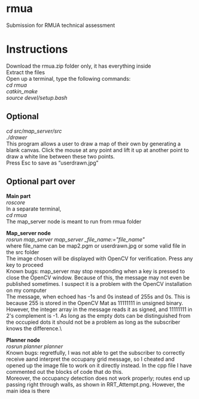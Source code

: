 # rmua
Submission for RMUA technical assessment
# Instructions
Download the rmua.zip folder only, it has everything inside\
Extract the files\
Open up a terminal, type the following commands:\
*cd rmua*\
*catkin_make*\
*source devel/setup.bash*
## Optional
*cd src/map_server/src*\
*./drawer*\
This program allows a user to draw a map of their own by generating a blank canvas. Click the mouse at any point and lift it up at another point to draw a white line between these two points. \
Press Esc to save as “userdrawn.jpg”
## Optional part over


**Main part**\
*roscore*\
In a separate terminal, \
*cd rmua*\
The map_server node is meant to run from rmua folder

**Map_server node**\
*rosrun map_server map_server _file_name:="file_name"*\
where file_name can be map2.pgm or userdrawn.jpg or some valid file in the src folder\
The image chosen will be displayed with OpenCV for verification. Press any key to proceed\
Known bugs: map_server may stop responding when a key is pressed to close the OpenCV window. Because of this, the message may not even be published sometimes. I suspect it is a problem with the OpenCV installation on my computer\
The message, when echoed has -1s and 0s instead of 255s and 0s. This is because 255 is stored in the OpenCV Mat as 11111111 in unsigned binary. However, the integer array in the message reads it as signed, and 11111111 in 2's complement is -1. As long as the empty dots can be distinguished from the occupied dots it should not be a problem as long as the subscriber knows the difference.\

**Planner node**\
*rosrun planner planner*\
Known bugs: regretfully, I was not able to get the subscriber to correctly receive aand interpret the occupany grid message, so I cheated and opened up the image file to work on it directly instead. In the cpp file I have commented out the blocks of code that do this.\
Moreover, the occupancy detection does not work properly; routes end up passing right through walls, as shown in RRT_Attempt.png. However, the main idea is there
